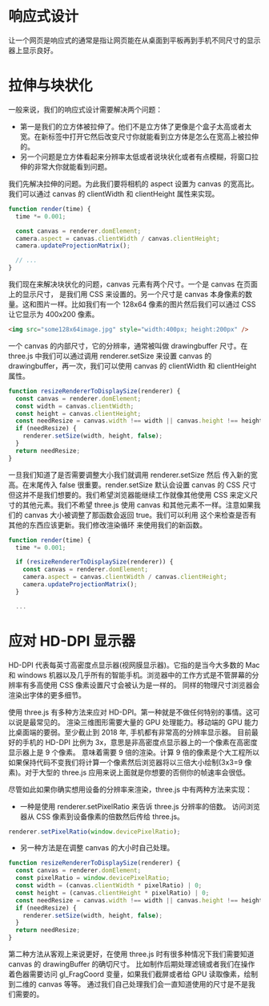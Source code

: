 # 响应式设计

让一个网页是响应式的通常是指让网页能在从桌面到平板再到手机不同尺寸的显示器上显示良好。

# 拉伸与块状化

一般来说，我们的响应式设计需要解决两个问题：

- 第一是我们的立方体被拉伸了。他们不是立方体了更像是个盒子太高或者太宽。在新标签中打开它然后改变尺寸你就能看到立方体是怎么在宽高上被拉伸的。
- 另一个问题是立方体看起来分辨率太低或者说块状化或者有点模糊，将窗口拉伸的非常大你就能看到问题。

我们先解决拉伸的问题。为此我们要将相机的 aspect 设置为 canvas 的宽高比。我们可以通过 canvas 的 clientWidth 和 clientHeight 属性来实现。

```js
function render(time) {
  time *= 0.001;

  const canvas = renderer.domElement;
  camera.aspect = canvas.clientWidth / canvas.clientHeight;
  camera.updateProjectionMatrix();

  // ...
}
```

我们现在来解决块状化的问题，canvas 元素有两个尺寸。一个是 canvas 在页面上的显示尺寸， 是我们用 CSS 来设置的。另一个尺寸是 canvas 本身像素的数量。这和图片一样。比如我们有一个 128x64 像素的图片然后我们可以通过 CSS 让它显示为 400x200 像素。

```html
<img src="some128x64image.jpg" style="width:400px; height:200px" />
```

一个 canvas 的内部尺寸，它的分辨率，通常被叫做 drawingbuffer 尺寸。在 three.js 中我们可以通过调用 renderer.setSize 来设置 canvas 的 drawingbuffer，再一次，我们可以使用 canvas 的 clientWidth 和 clientHeight 属性。

```js
function resizeRendererToDisplaySize(renderer) {
  const canvas = renderer.domElement;
  const width = canvas.clientWidth;
  const height = canvas.clientHeight;
  const needResize = canvas.width !== width || canvas.height !== height;
  if (needResize) {
    renderer.setSize(width, height, false);
  }
  return needResize;
}
```

一旦我们知道了是否需要调整大小我们就调用 renderer.setSize 然后 传入新的宽高。在末尾传入 false 很重要。render.setSize 默认会设置 canvas 的 CSS 尺寸但这并不是我们想要的。我们希望浏览器能继续工作就像其他使用 CSS 来定义尺寸的其他元素。我们不希望 three.js 使用 canvas 和其他元素不一样。注意如果我们的 canvas 大小被调整了那函数会返回 true。我们可以利用 这个来检查是否有其他的东西应该更新。我们修改渲染循环 来使用我们的新函数。

```js
function render(time) {
  time *= 0.001;

  if (resizeRendererToDisplaySize(renderer)) {
    const canvas = renderer.domElement;
    camera.aspect = canvas.clientWidth / canvas.clientHeight;
    camera.updateProjectionMatrix();
  }

  ...
```

# 应对 HD-DPI 显示器

HD-DPI 代表每英寸高密度点显示器(视网膜显示器)。它指的是当今大多数的 Mac 和 windows 机器以及几乎所有的智能手机。浏览器中的工作方式是不管屏幕的分辨率有多高使用 CSS 像素设置尺寸会被认为是一样的。 同样的物理尺寸浏览器会渲染出字体的更多细节。

使用 three.js 有多种方法来应对 HD-DPI。第一种就是不做任何特别的事情。这可以说是最常见的。 渲染三维图形需要大量的 GPU 处理能力。移动端的 GPU 能力比桌面端的要弱。至少截止到 2018 年, 手机都有非常高的分辨率显示器。 目前最好的手机的 HD-DPI 比例为 3x，意思是非高密度点显示器上的一个像素在高密度显示器上是 9 个像素。 意味着需要 9 倍的渲染。计算 9 倍的像素是个大工程所以如果保持代码不变我们将计算一个像素然后浏览器将以三倍大小绘制(3x3=9 像素)。对于大型的 three.js 应用来说上面就是你想要的否侧你的帧速率会很低。

尽管如此如果你确实想用设备的分辨率来渲染，three.js 中有两种方法来实现：

- 一种是使用 renderer.setPixelRatio 来告诉 three.js 分辨率的倍数。 访问浏览器从 CSS 像素到设备像素的倍数然后传给 three.js。

```js
renderer.setPixelRatio(window.devicePixelRatio);
```

- 另一种方法是在调整 canvas 的大小时自己处理。

```js
function resizeRendererToDisplaySize(renderer) {
  const canvas = renderer.domElement;
  const pixelRatio = window.devicePixelRatio;
  const width = (canvas.clientWidth * pixelRatio) | 0;
  const height = (canvas.clientHeight * pixelRatio) | 0;
  const needResize = canvas.width !== width || canvas.height !== height;
  if (needResize) {
    renderer.setSize(width, height, false);
  }
  return needResize;
}
```

第二种方法从客观上来说更好，在使用 three.js 时有很多种情况下我们需要知道 canvas 的 drawingBuffer 的确切尺寸。 比如制作后期处理滤镜或者我们在操作着色器需要访问 gl_FragCoord 变量，如果我们截屏或者给 GPU 读取像素，绘制到二维的 canvas 等等。 通过我们自己处理我们会一直知道使用的尺寸是不是我们需要的。
